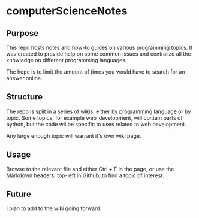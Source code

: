 # computerScienceNotes

## Purpose

This repo hosts notes and how-to guides on various programming topics.
It was created to provide help on some common issues and centralize all the knowledge on different programming languages.

The hope is to limit the amount of times you would have to search for an answer online.

## Structure

The repo is split in a series of wikis, either by programming language or by topic. Some topics, for example web_development, will contain parts of python, but the code wil be specific to uses related to web development.

Any large enough topic will warrant it's own wiki page.

## Usage

Browse to the relevant file and either Ctrl + F in the page, or use the Markdown headers, top-left in Github, to find a topic of interest.

## Future

I plan to add to the wiki going forward.


